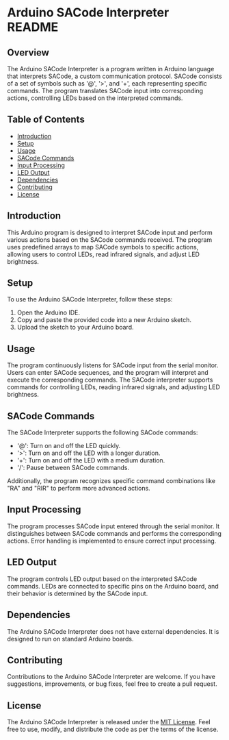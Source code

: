 # Arduino SACode Interpreter README

## Overview

The Arduino SACode Interpreter is a program written in Arduino language that interprets SACode, a custom communication protocol. SACode consists of a set of symbols such as '@', '>', and '+', each representing specific commands. The program translates SACode input into corresponding actions, controlling LEDs based on the interpreted commands.

## Table of Contents

- [Introduction](#introduction)
- [Setup](#setup)
- [Usage](#usage)
- [SACode Commands](#sacode-commands)
- [Input Processing](#input-processing)
- [LED Output](#led-output)
- [Dependencies](#dependencies)
- [Contributing](#contributing)
- [License](#license)

## Introduction

This Arduino program is designed to interpret SACode input and perform various actions based on the SACode commands received. The program uses predefined arrays to map SACode symbols to specific actions, allowing users to control LEDs, read infrared signals, and adjust LED brightness.

## Setup

To use the Arduino SACode Interpreter, follow these steps:

1. Open the Arduino IDE.
2. Copy and paste the provided code into a new Arduino sketch.
3. Upload the sketch to your Arduino board.

## Usage

The program continuously listens for SACode input from the serial monitor. Users can enter SACode sequences, and the program will interpret and execute the corresponding commands. The SACode interpreter supports commands for controlling LEDs, reading infrared signals, and adjusting LED brightness.

## SACode Commands

The SACode Interpreter supports the following SACode commands:

- '@': Turn on and off the LED quickly.
- '>': Turn on and off the LED with a longer duration.
- '+': Turn on and off the LED with a medium duration.
- '/': Pause between SACode commands.

Additionally, the program recognizes specific command combinations like "RA" and "RIR" to perform more advanced actions.

## Input Processing

The program processes SACode input entered through the serial monitor. It distinguishes between SACode commands and performs the corresponding actions. Error handling is implemented to ensure correct input processing.

## LED Output

The program controls LED output based on the interpreted SACode commands. LEDs are connected to specific pins on the Arduino board, and their behavior is determined by the SACode input.

## Dependencies

The Arduino SACode Interpreter does not have external dependencies. It is designed to run on standard Arduino boards.

## Contributing

Contributions to the Arduino SACode Interpreter are welcome. If you have suggestions, improvements, or bug fixes, feel free to create a pull request.

## License

The Arduino SACode Interpreter is released under the [MIT License](LICENSE). Feel free to use, modify, and distribute the code as per the terms of the license.
